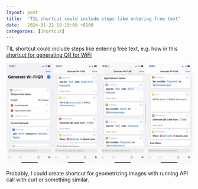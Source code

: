 ```yaml
---
layout: post
title:  "TIL shortcut could include steps like entering free text"
date:   2024-01-22 19:15:00 +0200
categories: [Shortcut]
---
```

TIL shortcut could include steps like entering free text, e.g. how in this [shortcut for generating QR for WiFi](https://www.icloud.com/shortcuts/71ecdf91ccef4036a738d8cafa83406e)

![Shortcut Generate WiFi QR](/assets/images/Shortcut%20Generate%20Wi-Fi%20QR%20Screenshot.jpg "Shortcut Generate WiFi QR")

Probably, I could create shortcut for geometrizing images with running API call with curl or something similar.
